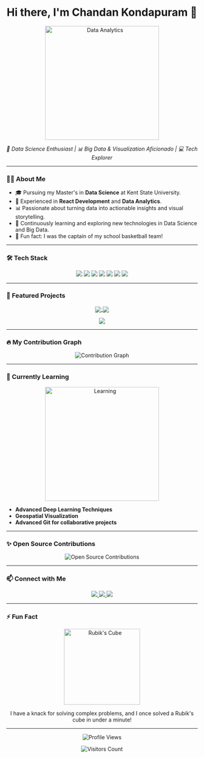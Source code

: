 <h1 align="center">Hi there, I'm Chandan Kondapuram 👋</h1>

<p align="center">
  <img src="https://media.giphy.com/media/xT9IgzoKnwFNmISR8I/giphy.gif" alt="Data Analytics" width="300"/>
</p>

<p align="center">
  <em>🚀 Data Science Enthusiast | 📊 Big Data & Visualization Aficionado | 💻 Tech Explorer</em>
</p>

---

### 👨‍💻 About Me
- 🎓 Pursuing my Master's in **Data Science** at Kent State University.
- 💼 Experienced in **React Development** and **Data Analytics**.
- 📊 Passionate about turning data into actionable insights and visual storytelling.
- 🧠 Continuously learning and exploring new technologies in Data Science and Big Data.
- 🌟 Fun fact: I was the captain of my school basketball team!

---

### 🛠️ Tech Stack
<p align="center">
  <img src="https://img.shields.io/badge/Python-3776AB?style=for-the-badge&logo=python&logoColor=white"/>
  <img src="https://img.shields.io/badge/R-276DC3?style=for-the-badge&logo=r&logoColor=white"/>
  <img src="https://img.shields.io/badge/SQL-4479A1?style=for-the-badge&logo=postgresql&logoColor=white"/>
  <img src="https://img.shields.io/badge/Tableau-E97627?style=for-the-badge&logo=tableau&logoColor=white"/>
  <img src="https://img.shields.io/badge/Hadoop-66CCFF?style=for-the-badge&logo=apachehadoop&logoColor=white"/>
  <img src="https://img.shields.io/badge/Flask-000000?style=for-the-badge&logo=flask&logoColor=white"/>
  <img src="https://img.shields.io/badge/JavaScript-F7DF1E?style=for-the-badge&logo=javascript&logoColor=black"/>
</p>

---

### 🌟 Featured Projects
<p align="center">
<a href="https://github.com/Chandan-Kondapuram/Univelling-Customer-Trends">
  <img align="center" src="https://github-readme-stats.vercel.app/api/pin/?username=Chandan-Kondapuram&repo=Univelling-Customer-Trends&theme=radical"/>
</a>
  <a href="https://github.com/Chandan-Kondapuram/Credit-Approval-Prediction">
    <img align="center" src="https://github-readme-stats.vercel.app/api/pin/?username=Chandan-Kondapuram&repo=Credit-Approval-Prediction&theme=radical"/>
  </a>
</p>

<p align="center">
  <a href="https://github.com/Chandan-Kondapuram/Mood_Analysis_in_Twitter">
    <img align="center" src="https://github-readme-stats.vercel.app/api/pin/?username=Chandan-Kondapuram&repo=Mood_Analysis_in_Twitter&theme=radical"/>
  </a>
</p>


---

### 🔥 My Contribution Graph
<p align="center">
  <img src="https://github-readme-activity-graph.cyclic.app/graph?username=Chandan-Kondapuram&theme=react-dark&area=true&hide_border=true" alt="Contribution Graph"/>
</p>

---

### 🌱 Currently Learning
<p align="center">
  <img src="https://media.giphy.com/media/5ntdy5Ban1dIY/giphy.gif" alt="Learning" width="300"/>
</p>

- **Advanced Deep Learning Techniques**
- **Geospatial Visualization**
- **Advanced Git for collaborative projects**

---

### ✨ Open Source Contributions
<p align="center">
  <img src="https://github-contributor-stats.vercel.app/api?username=Chandan-Kondapuram&limit=5&theme=dark&combine_all_yearly_contributions=true" alt="Open Source Contributions"/>
</p>

---

### 📫 Connect with Me
<p align="center">
  <a href="https://www.linkedin.com/in/chandan-kondapuram-56b7581b8/">
    <img src="https://img.shields.io/badge/LinkedIn-0A66C2?style=for-the-badge&logo=linkedin&logoColor=white"/>
  </a>
  <a href="https://twitter.com/Chandan-Kondapuram">
    <img src="https://img.shields.io/badge/Twitter-1DA1F2?style=for-the-badge&logo=twitter&logoColor=white"/>
  </a>
  <a href="mailto:chandanmudhiraj@gmail.com.com">
    <img src="https://img.shields.io/badge/Email-D14836?style=for-the-badge&logo=gmail&logoColor=white"/>
  </a>
</p>

---

### ⚡ Fun Fact
<p align="center">
  <img src="https://media.giphy.com/media/26n6WywJyh39n1pBu/giphy.gif" alt="Rubik's Cube" width="200"/>
</p>
<p align="center">I have a knack for solving complex problems, and I once solved a Rubik's cube in under a minute!</p>

---

<p align="center">
  <img src="https://komarev.com/ghpvc/?username=Chandan-Kondapuram&style=flat-square&color=blue" alt="Profile Views"/>
</p>

<p align="center">
  <img src="https://badges.pufler.dev/visits/Chandan-Kondapuram/Chandan-Kondapuram?style=for-the-badge&color=red" alt="Visitors Count"/>
</p>
